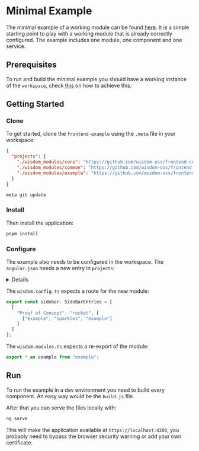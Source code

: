 # Minimal Example

The minimal example of a working module can be found 
[here](https://github.com/wisdom-oss/frontend-example).
It is a simple starting point to play with a working module that is already 
correctly configured.
The example includes one module, one component and one service.

## Prerequisites

To run and build the minimal example you should have a working instance of the 
`workspace`, check [this](build_customize.md) on how to achieve this.

## Getting Started

### Clone
To get started, clone the `frontend-example` using the `.meta` file in your 
workspace:

```json 
{
  "projects": {
    "./wisdom_modules/core": "https://github.com/wisdom-oss/frontend-core.git",
    "./wisdom_modules/common": "https://github.com/wisdom-oss/frontend-common.git",
    "./wisdom_modules/example": "https://github.com/wisdom-oss/frontend-example.git"
  }
}
```

```sh
meta git update
```

### Install

Then install the application:

```sh
pnpm install
```

### Configure

The example also needs to be configured in the workspace.
The `angular.json` needs a new entry in `projects`:

<details>

```json
"example": {
  "projectType": "library",
  "root": "wisdom_modules/example",
  "sourceRoot": "wisdom_modules/example/src",
  "prefix": "lib",
  "architect": {
    "build": {
      "builder": "@angular-devkit/build-angular:ng-packagr",
      "options": {
        "project": "wisdom_modules/example/ng-package.json"
      },
      "configurations": {
        "production": {
          "tsConfig": "wisdom_modules/example/tsconfig.lib.prod.json"
        },
        "development": {
          "tsConfig": "wisdom_modules/example/tsconfig.lib.json"
        }
      },
      "defaultConfiguration": "production"
    },
    "test": {
      "builder": "@angular-devkit/build-angular:karma",
      "options": {
        "main": "wisdom_modules/example/src/test.ts",
        "tsConfig": "wisdom_modules/example/tsconfig.spec.json",
        "karmaConfig": "wisdom_modules/example/karma.conf.js"
      }
    }
  }
}
```

</details>

The `wisdom.config.ts` expects a route for the new module:

```ts
export const sidebar: SideBarEntries = [
  [
    "Proof of Concept", "rocket", [
      ["Example", "sparkles", "example"]
    ]
  ]
];
```

The `wisdom.modules.ts` expects a re-export of the module:

```ts
export * as example from "example";
```

## Run

To run the example in a dev environment you need to build every component.
An easy way would be the `build.js` file.

After that you can serve the files locally with:

```sh
ng serve
```

This will make the application available at ```https://localhost:4200```, you 
probably need to bypass the browser security warning or add your own 
certificate.
